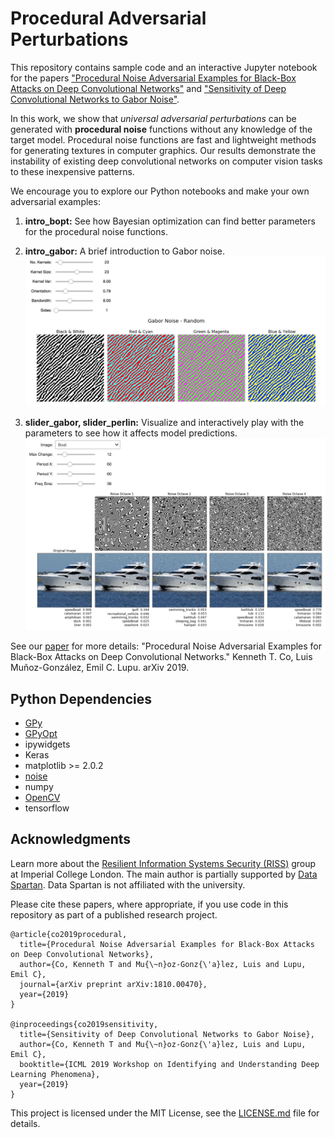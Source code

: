 # Procedural Adversarial Perturbations

This repository contains sample code and an interactive Jupyter notebook for the papers ["Procedural Noise Adversarial Examples for Black-Box Attacks on Deep Convolutional Networks"](https://arxiv.org/abs/1810.00470) and ["Sensitivity of Deep Convolutional Networks to Gabor Noise"](https://openreview.net/forum?id=HJx08NSnnE).

In this work, we show that _universal adversarial perturbations_ can be generated with **procedural noise** functions without any knowledge of the target model. Procedural noise functions are fast and lightweight methods for generating textures in computer graphics. Our results demonstrate the instability of existing deep convolutional networks on computer vision tasks to these inexpensive patterns.

We encourage you to explore our Python notebooks and make your own adversarial examples:

1. **intro_bopt:** See how Bayesian optimization can find better parameters for the procedural noise functions.

2. **intro\_gabor:** A brief introduction to Gabor noise. 
![slider](intro.png)

3. **slider\_gabor, slider\_perlin:** Visualize and interactively play with the parameters to see how it affects model predictions.
![slider](slider.png)

See our [paper](https://arxiv.org/abs/1810.00470) for more details: "Procedural Noise Adversarial Examples for Black-Box Attacks on Deep Convolutional Networks." Kenneth T. Co, Luis Muñoz-González, Emil C. Lupu. arXiv 2019.

## Python Dependencies

* [GPy](https://pypi.org/project/GPyOpt/)
* [GPyOpt](https://pypi.org/project/GPy/)
* ipywidgets
* Keras
* matplotlib >= 2.0.2
* [noise](https://pypi.org/project/noise/)
* numpy
* [OpenCV](https://pypi.org/project/opencv-python/)
* tensorflow

## Acknowledgments

Learn more about the [Resilient Information Systems Security (RISS)](http://rissgroup.org/) group at Imperial College London. The main author is partially supported by [Data Spartan](http://dataspartan.co.uk/). Data Spartan is not affiliated with the university.

Please cite these papers, where appropriate, if you use code in this repository as part of a published research project.

```
@article{co2019procedural,
  title={Procedural Noise Adversarial Examples for Black-Box Attacks on Deep Convolutional Networks},
  author={Co, Kenneth T and Mu{\~n}oz-Gonz{\'a}lez, Luis and Lupu, Emil C},
  journal={arXiv preprint arXiv:1810.00470},
  year={2019}
}

@inproceedings{co2019sensitivity,
  title={Sensitivity of Deep Convolutional Networks to Gabor Noise},
  author={Co, Kenneth T and Mu{\~n}oz-Gonz{\'a}lez, Luis and Lupu, Emil C},
  booktitle={ICML 2019 Workshop on Identifying and Understanding Deep Learning Phenomena},
  year={2019}
}
```
This project is licensed under the MIT License, see the [LICENSE.md](LICENSE.md) file for details.
